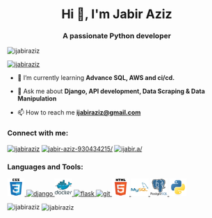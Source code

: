 <h1 align="center">Hi 👋, I'm Jabir Aziz</h1>
<h3 align="center">A passionate Python developer</h3>

<p align="left"> <img src="https://komarev.com/ghpvc/?username=ijabiraziz&label=Profile%20views&color=0e75b6&style=flat" alt="ijabiraziz" /> </p>

<p align="left"> <a href="https://twitter.com/ijabiraziz" target="blank"><img src="https://img.shields.io/twitter/follow/ijabiraziz?logo=twitter&style=for-the-badge" alt="ijabiraziz" /></a> </p>

- 🌱 I’m currently learning **Advance SQL, AWS and ci/cd.**

- 💬 Ask me about **Django, API development, Data Scraping & Data Manipulation**

- 📫 How to reach me **ijabiraziz@gmail.com**

<h3 align="left">Connect with me:</h3>
<p align="left">
<a href="https://twitter.com/ijabiraziz" target="blank"><img align="center" src="https://raw.githubusercontent.com/rahuldkjain/github-profile-readme-generator/master/src/images/icons/Social/twitter.svg" alt="ijabiraziz" height="30" width="40" /></a>
<a href="https://linkedin.com/in/jabir-aziz-930434215/" target="blank"><img align="center" src="https://raw.githubusercontent.com/rahuldkjain/github-profile-readme-generator/master/src/images/icons/Social/linked-in-alt.svg" alt="jabir-aziz-930434215/" height="30" width="40" /></a>
<a href="https://instagram.com/ijabir.a/" target="blank"><img align="center" src="https://raw.githubusercontent.com/rahuldkjain/github-profile-readme-generator/master/src/images/icons/Social/instagram.svg" alt="ijabir.a/" height="30" width="40" /></a>
</p>

<h3 align="left">Languages and Tools:</h3>
<p align="left"> <a href="https://www.w3schools.com/css/" target="_blank" rel="noreferrer"> <img src="https://raw.githubusercontent.com/devicons/devicon/master/icons/css3/css3-original-wordmark.svg" alt="css3" width="40" height="40"/> </a> <a href="https://www.djangoproject.com/" target="_blank" rel="noreferrer"> <img src="https://cdn.worldvectorlogo.com/logos/django.svg" alt="django" width="40" height="40"/> </a> <a href="https://www.docker.com/" target="_blank" rel="noreferrer"> <img src="https://raw.githubusercontent.com/devicons/devicon/master/icons/docker/docker-original-wordmark.svg" alt="docker" width="40" height="40"/> </a> <a href="https://flask.palletsprojects.com/" target="_blank" rel="noreferrer"> <img src="https://www.vectorlogo.zone/logos/pocoo_flask/pocoo_flask-icon.svg" alt="flask" width="40" height="40"/> </a> <a href="https://git-scm.com/" target="_blank" rel="noreferrer"> <img src="https://www.vectorlogo.zone/logos/git-scm/git-scm-icon.svg" alt="git" width="40" height="40"/> </a> <a href="https://www.w3.org/html/" target="_blank" rel="noreferrer"> <img src="https://raw.githubusercontent.com/devicons/devicon/master/icons/html5/html5-original-wordmark.svg" alt="html5" width="40" height="40"/> </a> <a href="https://www.mysql.com/" target="_blank" rel="noreferrer"> <img src="https://raw.githubusercontent.com/devicons/devicon/master/icons/mysql/mysql-original-wordmark.svg" alt="mysql" width="40" height="40"/> </a> <a href="https://www.postgresql.org" target="_blank" rel="noreferrer"> <img src="https://raw.githubusercontent.com/devicons/devicon/master/icons/postgresql/postgresql-original-wordmark.svg" alt="postgresql" width="40" height="40"/> </a> <a href="https://www.python.org" target="_blank" rel="noreferrer"> <img src="https://raw.githubusercontent.com/devicons/devicon/master/icons/python/python-original.svg" alt="python" width="40" height="40"/> </a> </p>

<p><img align="left" src="https://github-readme-stats.vercel.app/api/top-langs?username=ijabiraziz&show_icons=true&locale=en&layout=compact" alt="ijabiraziz" /></p>

<p>&nbsp;<img align="center" src="https://github-readme-stats.vercel.app/api?username=ijabiraziz&show_icons=true&locale=en" alt="ijabiraziz" /></p>

